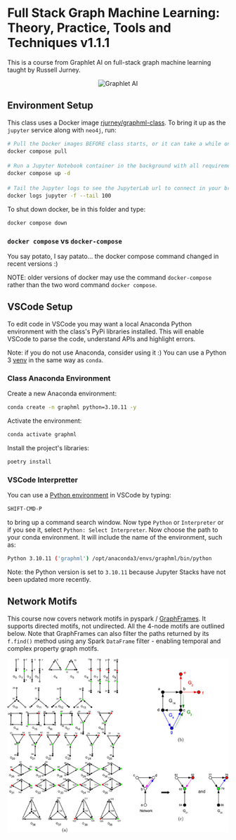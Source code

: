 # Full Stack Graph Machine Learning: Theory, Practice, Tools and Techniques v1.1.1

This is a course from Graphlet AI on full-stack graph machine learning taught by Russell Jurney.

<center><img src="images/Graphlet-AI-Banner-with-Hypergraph-and-Womans-Head.jpg" alt="Graphlet AI" /></center>

## Environment Setup

This class uses a Docker image [rjurney/graphml-class](https://hub.docker.com/repository/docker/rjurney/graphml-class/general). To bring it up as the `jupyter` service along with `neo4j`, run:

```bash
# Pull the Docker images BEFORE class starts, or it can take a while on a shared connection
docker compose pull

# Run a Jupyter Notebook container in the background with all requirements.txt installed
docker compose up -d

# Tail the Jupyter logs to see the JupyterLab url to connect in your browser
docker logs jupyter -f --tail 100
```

To shut down docker, be in this folder and type:

```bash
docker compose down
```

### `docker compose` vs `docker-compose`

You say potato, I say patato... the docker compose command changed in recent versions :)

NOTE: older versions of docker may use the command `docker-compose` rather than the two word command `docker compose`.

## VSCode Setup

To edit code in VSCode you may want a local Anaconda Python environment with the class's PyPi libraries installed.
This will enable VSCode to parse the code, understand APIs and highlight errors.

Note: if you do not use Anaconda, consider using it :) You can use a Python 3 [venv](https://docs.python.org/3/library/venv.html) in the same way as `conda`.

### Class Anaconda Environment

Create a new Anaconda environment:

```bash
conda create -n graphml python=3.10.11 -y
```

Activate the environment:

```bash
conda activate graphml
```

Install the project's libraries:

```bash
poetry install
```

### VSCode Interpretter

You can use a [Python environment](https://code.visualstudio.com/docs/python/environments) in VSCode by typing:

```txt
SHIFT-CMD-P
```

to bring up a command search window. Now type `Python` or `Interpreter` or if you see it, select `Python: Select Interpreter`. Now choose the path to your conda environment. It will include the name of the environment, such as:

```bash
Python 3.10.11 ('graphml') /opt/anaconda3/envs/graphml/bin/python
```

Note: the Python version is set to `3.10.11` because Jupyter Stacks have not been updated more recently.

## Network Motifs

This course now covers network motifs in pyspark / [GraphFrames](https://graphframes.github.io/graphframes/docs/_site/index.html).
It supports directed motifs, not undirected. All the 4-node motifs are outlined below. Note that GraphFrames can also filter the
paths returned by its `f.find()` method using any Spark `DataFrame` filter - enabling temporal and complex property graph motifs.

<center><img src="images/illustration-of-directed-graphlets-a-The-40-two-to-four-node-directed-graphlets-G0.png" alt="All 4-node directed network motifs"></center>
